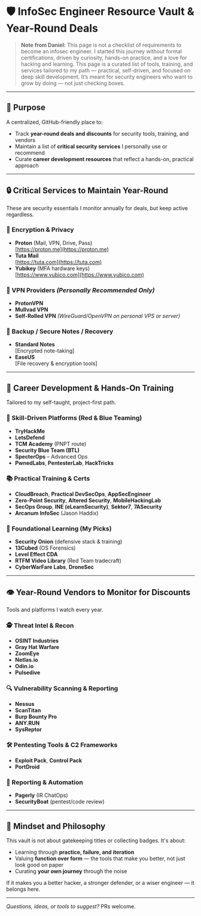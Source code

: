 # 🛡️ InfoSec Engineer Resource Vault & Year-Round Deals

> **Note from Daniel:** This page is not a checklist of requirements to become an infosec engineer. I started this journey without formal certifications, driven by curiosity, hands-on practice, and a love for hacking and learning. This page is a curated list of tools, training, and services tailored to my path — practical, self-driven, and focused on deep skill development. It’s meant for security engineers who want to grow by doing — not just checking boxes.

---

## 🎯 Purpose
A centralized, GitHub-friendly place to:
- Track **year-round deals and discounts** for security tools, training, and vendors
- Maintain a list of **critical security services** I personally use or recommend
- Curate **career development resources** that reflect a hands-on, practical approach


---

## 🔒 Critical Services to Maintain Year-Round
These are security essentials I monitor annually for deals, but keep active regardless.

### 🧩 Encryption & Privacy
- **Proton** (Mail, VPN, Drive, Pass)  
  [https://proton.me](https://proton.me)
- **Tuta Mail**  
  [https://tuta.com](https://tuta.com)
- **Yubikey** (MFA hardware keys)  
  [https://www.yubico.com](https://www.yubico.com)

### 🔐 VPN Providers *(Personally Recommended Only)*
- **ProtonVPN**  
- **Mullvad VPN**  
- **Self-Rolled VPN** *(WireGuard/OpenVPN on personal VPS or server)*

### 🔁 Backup / Secure Notes / Recovery
- **Standard Notes**  
  [Encrypted note-taking]
- **EaseUS**  
  [File recovery & encryption tools]

---

## 💼 Career Development & Hands-On Training
Tailored to my self-taught, project-first path.

### 🔨 Skill-Driven Platforms (Red & Blue Teaming)
- **TryHackMe**
- **LetsDefend**
- **TCM Academy** (PNPT route)
- **Security Blue Team (BTL)**
- **SpecterOps** – Advanced Ops
- **PwnedLabs**, **PentesterLab**, **HackTricks**

### 📚 Practical Training & Certs
- **CloudBreach**, **Practical DevSecOps**, **AppSecEngineer**
- **Zero-Point Security**, **Altered Security**, **MobileHackingLab**
- **SecOps Group**, **INE (eLearnSecurity)**, **Sektor7**, **7ASecurity**
- **Arcanum InfoSec** (Jason Haddix)

### 🧠 Foundational Learning (My Picks)
- **Security Onion** (defensive stack & training)
- **13Cubed** (OS Forensics)
- **Level Effect CDA**
- **RTFM Video Library** (Red Team tradecraft)
- **CyberWarFare Labs**, **DroneSec**

---

## 👁️ Year-Round Vendors to Monitor for Discounts
Tools and platforms I watch every year.

### 🕵️ Threat Intel & Recon
- **OSINT Industries**
- **Gray Hat Warfare**
- **ZoomEye**
- **Netlas.io**
- **Odin.io**
- **Pulsedive**

### 🔍 Vulnerability Scanning & Reporting
- **Nessus**
- **ScanTitan**
- **Burp Bounty Pro**
- **ANY.RUN**
- **SysReptor**

### 🛠️ Pentesting Tools & C2 Frameworks
- **Exploit Pack**, **Control Pack**
- **PortDroid**

### 📜 Reporting & Automation
- **Pagerly** (IR ChatOps)
- **SecurityBoat** (pentest/code review)

---

## 🧠 Mindset and Philosophy
This vault is not about gatekeeping titles or collecting badges. It's about:
- Learning through **practice, failure, and iteration**
- Valuing **function over form** — the tools that make you better, not just look good on paper
- Curating **your own journey** through the noise

If it makes you a better hacker, a stronger defender, or a wiser engineer — it belongs here.

---

_Questions, ideas, or tools to suggest?_ PRs welcome.
